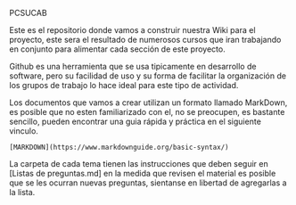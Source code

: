 PCSUCAB

Este es el repositorio donde vamos a construir nuestra Wiki para el proyecto, este sera el resultado de numerosos cursos que iran trabajando en conjunto para alimentar cada sección de este proyecto.

Github es una herramienta que se usa tipicamente en desarrollo de software, pero su facilidad de uso y su forma de facilitar la organización de los grupos de trabajo lo hace ideal para este tipo de actividad.

Los documentos que vamos a crear utilizan un formato llamado MarkDown, es posible que no esten familiarizado con el, no se preocupen, es bastante sencillo, pueden encontrar una guia rápida y práctica en el siguiente vinculo.

    [MARKDOWN](https://www.markdownguide.org/basic-syntax/)

La carpeta de cada tema tienen las instrucciones que deben seguir en [Listas de preguntas.md] en la medida que revisen el material es posible que se les ocurran nuevas preguntas, sientanse en libertad de agregarlas a la lista.
